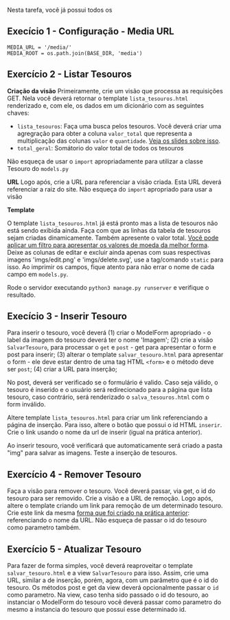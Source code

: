 Nesta tarefa, você já possui todos os


## Execício 1 - Configuração - Media URL

```
MEDIA_URL = '/media/'
MEDIA_ROOT = os.path.join(BASE_DIR, 'media')
```

## Exercício 2 - Listar Tesouros 


**Criação da visão** 
Primeiramente, crie um visão que processa as requisições GET. Nela você deverá retornar o template `lista_tesouros.html` renderizado e, com ele, os dados em um dicionário com as seguintes chaves:
- `lista_tesouros`: Faça uma busca pelos tesouros. Você deverá criar uma agregração para obter a coluna `valor_total` que representa a multiplicação das colunas  `valor` e `quantidade`. [Veja os slides sobre isso]().
- `total_geral`: Somátorio do valor total de todos os tesouros



Não esqueça de usar o `import` apropriadamente para utilizar a classe Tesouro do `models.py`

**URL**
Logo após, crie a URL para referenciar a visão criada. Esta URL deverá referenciar a raiz do site. Não esqueça do `import` apropriado para usar a visão


**Template** 

O template `lista_tesouros.html` já está pronto mas a lista de tesouros não está sendo exibida ainda. Faça com que as linhas da tabela de tesouros sejam criadas dinamicamente. Também apresente o valor total. [Você pode aplicar um filtro para apresentar os valores de moeda da melhor forma](https://docs.djangoproject.com/en/2.1/ref/templates/builtins/#floatformat). Deixe as colunas de editar e excluir ainda apenas com suas respectivas imagens 'imgs/edit.png' e 'imgs/delete.svg', use a tag/comando `static` para isso. Ao imprimir os campos, fique atento para não errar o nome de cada campo em `models.py`.

 
Rode o servidor executando `python3 manage.py runserver` e verifique o resultado.

## Execício 3 - Inserir Tesouro
Para inserir o tesouro, você deverá (1) criar o ModelForm apropriado - o label da imagem do tesouro deverá ter o nome 'Imagem'; (2) crie a visão `SalvarTesouro`, para processar o `get` e `post` - get para apresentar o form e post para inserir; (3) alterar o template `salvar_tesouro.html` para apresentar o form - ele deve estar dentro de uma tag HTML `<form>` e o método deve ser `post`; (4) criar a URL para inserção; 

No post, deverá ser verificado se o formulário é valido. Caso seja válido, o tesouro é inserido e o usuário será redirecionado para a página que lista tesouro, caso contrário, será renderizado o `salva_tesouros.html` com o form inválido.


Altere template `lista_tesouros.html` para criar um link referenciando a página de inserção. Para isso, altere o botão que possui o id HTML `inserir`. Crie o link usando o nome da url de inserir (igual na prática anterior).

Ao inserir tesouro, você verificará que automaticamente será criado a pasta "img" para salvar as imagens. Teste a inserção de tesouros.

## Exercício 4 - Remover Tesouro 

Faça a visão para remover o tesouro. Você deverá passar, via get, o id do tesouro para ser removido. Crie a visão e a URL de remoção. Logo após, altere o template criando um link para remoção de um determinado tesouro. Crie este link da mesma [forma que foi criado na prática anterior](https://daniel-hasan.github.io/cefet-web-grad/classes/python4/#urls): referenciando o nome da URL. Não esqueça de passar o id do tesouro como parametro também. 

## Exercício 5 -  Atualizar Tesouro

Para fazer de forma simples, você deverá reaproveitar o template `salvar_tesouro.html` e a view `SalvarTesouro` para isso. Assim, crie uma URL, similar a de inserção, porém, agora, com um parâmetro que é o id do tesouro. Os métodos post e get da view deverá opcionalmente passar o `id` como parametro. Na view, caso tenha sido passado o id do tesouro, ao instanciar o ModelForm do tesouro você deverá passar como parametro do mesmo a instancia do tesouro que possui esse determinado id. 

 


